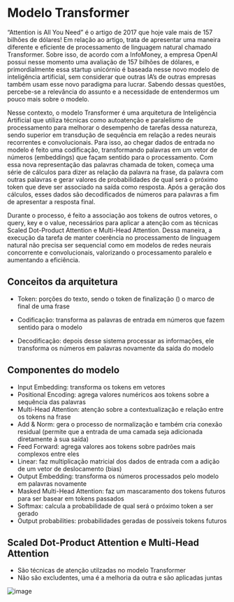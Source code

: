 # Modelo Transformer

“Attention is All You Need” é o artigo de 2017 que hoje vale mais de 157 bilhões de 
dólares! Em relação ao artigo, trata de apresentar uma maneira diferente e eficiente 
de processamento de linguagem natural chamado Transformer. Sobre isso, de acordo com 
a InfoMoney, a empresa OpenAI possui nesse momento uma avaliação de 157 bilhões de 
dólares, e primordialmente essa startup unicórnio é baseada nesse novo modelo de 
inteligência artificial, sem considerar que outras IA’s de outras empresas também 
usam esse novo paradigma para lucrar. Sabendo dessas questões, percebe-se a relevância 
do assunto e a necessidade de entendermos um pouco mais sobre o modelo.<br>

Nesse contexto, o modelo Transformer é uma arquitetura de Inteligência 
Artificial que utiliza técnicas como autoatenção e paralelismo de processamento 
para melhorar o desempenho de tarefas dessa natureza, sendo superior em transdução 
de sequência em relação a redes neurais recorrentes e convolucionais. Para isso, 
ao chegar dados de entrada no modelo é feito uma codificação, transformando palavras 
em um vetor de números (embeddings) que façam sentido para o processamento. Com essa 
nova representação das palavras chamada de token, começa uma série de cálculos para 
dizer as relação da palavra na frase, da palavra com outras palavras e gerar valores 
de probabilidades de qual será o próximo token que deve ser associado na saída 
como resposta. Após a geração dos cálculos, esses dados são decodificados de 
números para palavras a fim de apresentar a resposta final.<br>

Durante o processo, é feito a associação aos tokens de outros vetores, o query, 
key e o value, necessários para aplicar a atenção com as técnicas Scaled 
Dot-Product Attention e Multi-Head Attention. Dessa maneira, a execução da tarefa 
de manter coerência no processamento de linguagem natural não precisa ser 
sequencial como em modelos de redes neurais concorrente e convolucionais, 
valorizando o processamento paralelo e aumentando a eficiência.<br>

## Conceitos  da arquitetura

- Token: porções do texto, sendo o token de finalização (<EOS>) o 
marco de final de uma frase

- Codificação: transforma as palavras de entrada em números que fazem 
sentido para o modelo

- Decodificação: depois desse sistema processar as informações, ele transforma 
os números em palavras novamente da saída do modelo

## Componentes do modelo

- Input Embedding: transforma os tokens em vetores
- Positional Encoding: agrega valores numéricos aos tokens sobre a sequência das palavras
- Multi-Head Attention: atenção sobre a contextualização e relação entre os tokens na frase
- Add & Norm: gera o processo de normalização e também cria conexão residual (permite que a entrada de uma camada seja adicionada diretamente à sua saída)
- Feed Forward: agrega valores aos tokens sobre padrões mais complexos entre eles
- Linear: faz multiplicação matricial dos dados de entrada com a adição de um vetor de deslocamento (bias)
- Output Embedding: transforma os números processados pelo modelo em palavras novamente
- Masked Multi-Head Attention: faz um mascaramento dos tokens futuros para ser basear em tokens passados
- Softmax: calcula a probabilidade de qual será o próximo token a ser gerado
- Output probabilities: probabilidades geradas de possíveis tokens futuros


## Scaled Dot-Product Attention e Multi-Head Attention

- São técnicas de atenção utilzadas no modelo Transformer
- Não são excludentes, uma é a melhoria da outra e são aplicadas juntas

![image](https://github.com/user-attachments/assets/0eefe9a4-249e-4d33-99f2-0c0de62560b5)

